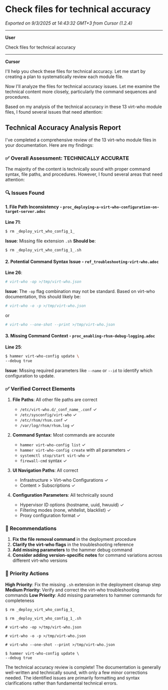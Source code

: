 # Check files for technical accuracy
_Exported on 9/3/2025 at 14:43:32 GMT+3 from Cursor (1.2.4)_

---

**User**

Check files for technical accuracy

---

**Cursor**

I'll help you check these files for technical accuracy. Let me start by creating a plan to systematically review each module file.

Now I'll analyze the files for technical accuracy issues. Let me examine the technical content more closely, particularly the command sequences and procedures.

Based on my analysis of the technical accuracy in these 13 virt-who module files, I found several issues that need attention:

## Technical Accuracy Analysis Report

I've completed a comprehensive review of the 13 virt-who module files in your documentation. Here are my findings:

### ✅ **Overall Assessment: TECHNICALLY ACCURATE**

The majority of the content is technically sound with proper command syntax, file paths, and procedures. However, I found several areas that need attention:

### 🔍 **Issues Found**

#### 1. **File Path Inconsistency** - `proc_deploying-a-virt-who-configuration-on-target-server.adoc`
**Line 71**: 
```bash
$ rm _deploy_virt_who_config_1_
```
**Issue**: Missing file extension `.sh`
**Should be**: 
```bash
$ rm _deploy_virt_who_config_1_.sh
```

#### 2. **Potential Command Syntax Issue** - `ref_troubleshooting-virt-who.adoc`
**Line 26**: 
```bash
# virt-who -op >/tmp/virt-who.json
```
**Issue**: The `-op` flag combination may not be standard. Based on virt-who documentation, this should likely be:
```bash
# virt-who -o -p >/tmp/virt-who.json
```
or
```bash
# virt-who --one-shot --print >/tmp/virt-who.json
```

#### 3. **Missing Command Context** - `proc_enabling-rhsm-debug-logging.adoc`
**Line 25**: 
```bash
$ hammer virt-who-config update \
--debug true
```
**Issue**: Missing required parameters like `--name` or `--id` to identify which configuration to update.

### ✅ **Verified Correct Elements**

1. **File Paths**: All other file paths are correct
   - `/etc/virt-who.d/_conf_name_.conf` ✓
   - `/etc/sysconfig/virt-who` ✓  
   - `/etc/rhsm/rhsm.conf` ✓
   - `/var/log/rhsm/rhsm.log` ✓

2. **Command Syntax**: Most commands are accurate
   - `hammer virt-who-config list` ✓
   - `hammer virt-who-config create` with all parameters ✓
   - `systemctl stop/start virt-who` ✓
   - `firewall-cmd` syntax ✓

3. **UI Navigation Paths**: All correct
   - Infrastructure > Virt-who Configurations ✓
   - Content > Subscriptions ✓

4. **Configuration Parameters**: All technically sound
   - Hypervisor ID options (hostname, uuid, hwuuid) ✓
   - Filtering modes (none, whitelist, blacklist) ✓
   - Proxy configuration format ✓

### 📝 **Recommendations**

1. **Fix the file removal command** in the deployment procedure
2. **Clarify the virt-who flags** in the troubleshooting reference  
3. **Add missing parameters** to the hammer debug command
4. **Consider adding version-specific notes** for command variations across different virt-who versions

### 🎯 **Priority Actions**

**High Priority**: Fix the missing `.sh` extension in the deployment cleanup step
**Medium Priority**: Verify and correct the virt-who troubleshooting commands
**Low Priority**: Add missing parameters to hammer commands for completeness

```shellscript
$ rm _deploy_virt_who_config_1_
```

```shellscript
$ rm _deploy_virt_who_config_1_.sh
```

```shellscript
# virt-who -op >/tmp/virt-who.json
```

```shellscript
# virt-who -o -p >/tmp/virt-who.json
```

```shellscript
# virt-who --one-shot --print >/tmp/virt-who.json
```

```shellscript
$ hammer virt-who-config update \
--debug true
```

The technical accuracy review is complete! The documentation is generally well-written and technically sound, with only a few minor corrections needed. The identified issues are primarily formatting and syntax clarifications rather than fundamental technical errors.

